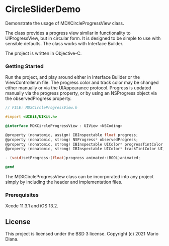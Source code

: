 # CircleSliderDemo #

Demonstrate the usage of MDXCircleProgressView class. 

The class provides a progress view similar in functionality to UIProgressView, but in circular form. It is designed to be simple to use with sensible defaults. The class works with Interface Builder.

The project is written in Objective-C.

### Getting Started ###

Run the project, and play around either in Interface Builder or the ViewController.m file. The progress color and track color may be changed either manually or via the UIAppearance protocol. Progress is updated manually via the progress property, or by using an NSProgress object via the observedProgress property.

```objectivec
// FILE: MDXCircleProgressView.h

#import <UIKit/UIKit.h>

@interface MDXCircleProgressView : UIView <NSCoding>

@property (nonatomic, assign) IBInspectable float progress;
@property (nonatomic, strong) NSProgress* observedProgress;
@property (nonatomic, strong) IBInspectable UIColor* progressTintColor UI_APPEARANCE_SELECTOR;
@property (nonatomic, strong) IBInspectable UIColor* trackTintColor UI_APPEARANCE_SELECTOR;

- (void)setProgress:(float)progress animated:(BOOL)animated;

@end
```

The MDXCircleProgressView class can be incorporated into any project simply by including the header and implementation files.

### Prerequisites ###

Xcode 11.3.1 and iOS 13.2.

## License ##

This project is licensed under the BSD 3 license. Copyright (c) 2021 Mario Diana.
